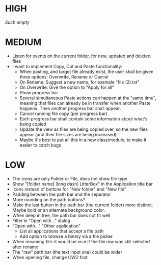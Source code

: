 # HIGH

_Such empty_

# MEDIUM

* Listen for events on the current folder, for new, updated and deleted files
* I want to implement Copy, Cut and Paste functionality:
  - When pasting, and target file already exist, the user shall be given three options: Overwrite, Rename or Cancel
  - On Rename: Suggest a new name, for example "file (2).txt"
  - On Overwrite: Give the option to "Apply for all"
  - Show progress bar
  - Several simultaneous Paste actions can happen at the "same time", meaning that files can already be in transfer when another Paste happens. Then another progress bar shall appear.
  - Cancel running file copy (per progress bar)
  - Each progress bar shall contain some information about what's being copied
  - Update the view as files are being copied over, so the new files appear (and their file sizes are being increased)
  - Maybe it's best to put all this in a new class/module, to make it easier to catch bugs

# LOW

* The icons are only Folder or File, does not show file type.
* Show "[folder name] [long dash] LitterBox" in the Application title bar
* Icons instead of buttons for "New folder" and "New file"
* Padding between the path bar and the separator
* More rounding on the path buttons?
* Make the last button in the path bar (the current folder) more distinct. Maybe bold or an alternate background color.
* When deep in tree, the path bar does not fit well
* Filter in "Open with..." dialog
* "Open with..." "Other application"
  * List all applications that accept a file path
  * Add option to browse a binary via a file picker
* When renaming file: it would be nice if the file row was still selected after rename
* The "raw" path bar (the text input one) could be wider
* When opening file, change CWD first
